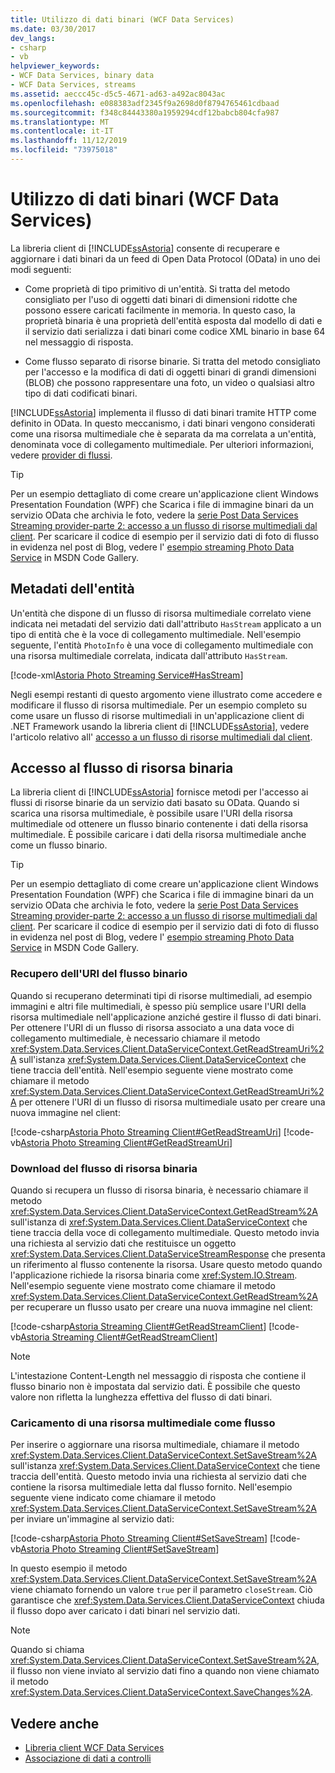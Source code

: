 ```yaml
---
title: Utilizzo di dati binari (WCF Data Services)
ms.date: 03/30/2017
dev_langs:
- csharp
- vb
helpviewer_keywords:
- WCF Data Services, binary data
- WCF Data Services, streams
ms.assetid: aeccc45c-d5c5-4671-ad63-a492ac8043ac
ms.openlocfilehash: e088383adf2345f9a2698d0f8794765461cdbaad
ms.sourcegitcommit: f348c84443380a1959294cdf12babcb804cfa987
ms.translationtype: MT
ms.contentlocale: it-IT
ms.lasthandoff: 11/12/2019
ms.locfileid: "73975018"
---
```

# <a name="working-with-binary-data-wcf-data-services"></a>Utilizzo di dati binari (WCF Data Services)

La libreria client di [!INCLUDE[ssAstoria](../../../../includes/ssastoria-md.md)] consente di recuperare e aggiornare i dati binari da un feed di Open Data Protocol (OData) in uno dei modi seguenti:

- Come proprietà di tipo primitivo di un'entità. Si tratta del metodo consigliato per l'uso di oggetti dati binari di dimensioni ridotte che possono essere caricati facilmente in memoria. In questo caso, la proprietà binaria è una proprietà dell'entità esposta dal modello di dati e il servizio dati serializza i dati binari come codice XML binario in base 64 nel messaggio di risposta.

- Come flusso separato di risorse binarie. Si tratta del metodo consigliato per l'accesso e la modifica di dati di oggetti binari di grandi dimensioni (BLOB) che possono rappresentare una foto, un video o qualsiasi altro tipo di dati codificati binari.

[!INCLUDE[ssAstoria](../../../../includes/ssastoria-md.md)] implementa il flusso di dati binari tramite HTTP come definito in OData. In questo meccanismo, i dati binari vengono considerati come una risorsa multimediale che è separata da ma correlata a un'entità, denominata voce di collegamento multimediale. Per ulteriori informazioni, vedere [provider di flussi](streaming-provider-wcf-data-services.md).

> [!TIP]
> Per un esempio dettagliato di come creare un'applicazione client Windows Presentation Foundation (WPF) che Scarica i file di immagine binari da un servizio OData che archivia le foto, vedere la [serie Post Data Services Streaming provider-parte 2: accesso a un flusso di risorse multimediali dal client](https://go.microsoft.com/fwlink/?LinkId=201637). Per scaricare il codice di esempio per il servizio dati di foto di flusso in evidenza nel post di Blog, vedere l' [esempio streaming Photo Data Service](https://go.microsoft.com/fwlink/?LinkId=198988) in MSDN Code Gallery.

## <a name="entity-metadata"></a>Metadati dell'entità

Un'entità che dispone di un flusso di risorsa multimediale correlato viene indicata nei metadati del servizio dati dall'attributo `HasStream` applicato a un tipo di entità che è la voce di collegamento multimediale. Nell'esempio seguente, l'entità `PhotoInfo` è una voce di collegamento multimediale con una risorsa multimediale correlata, indicata dall'attributo `HasStream`.

[!code-xml[Astoria Photo Streaming Service#HasStream](../../../../samples/snippets/xml/VS_Snippets_Misc/astoria_photo_streaming_service/xml/photodata.edmx#hasstream)]

Negli esempi restanti di questo argomento viene illustrato come accedere e modificare il flusso di risorsa multimediale. Per un esempio completo su come usare un flusso di risorse multimediali in un'applicazione client di .NET Framework usando la libreria client di [!INCLUDE[ssAstoria](../../../../includes/ssastoria-md.md)], vedere l'articolo relativo all' [accesso a un flusso di risorse multimediali dal client](https://go.microsoft.com/fwlink/?LinkID=201637).

## <a name="accessing-the-binary-resource-stream"></a>Accesso al flusso di risorsa binaria

La libreria client di [!INCLUDE[ssAstoria](../../../../includes/ssastoria-md.md)] fornisce metodi per l'accesso ai flussi di risorse binarie da un servizio dati basato su OData. Quando si scarica una risorsa multimediale, è possibile usare l'URI della risorsa multimediale od ottenere un flusso binario contenente i dati della risorsa multimediale. È possibile caricare i dati della risorsa multimediale anche come un flusso binario.

> [!TIP]
> Per un esempio dettagliato di come creare un'applicazione client Windows Presentation Foundation (WPF) che Scarica i file di immagine binari da un servizio OData che archivia le foto, vedere la [serie Post Data Services Streaming provider-parte 2: accesso a un flusso di risorse multimediali dal client](https://go.microsoft.com/fwlink/?LinkId=201637). Per scaricare il codice di esempio per il servizio dati di foto di flusso in evidenza nel post di Blog, vedere l' [esempio streaming Photo Data Service](https://go.microsoft.com/fwlink/?LinkId=198988) in MSDN Code Gallery.

### <a name="getting-the-uri-of-the-binary-stream"></a>Recupero dell'URI del flusso binario

Quando si recuperano determinati tipi di risorse multimediali, ad esempio immagini e altri file multimediali, è spesso più semplice usare l'URI della risorsa multimediale nell'applicazione anziché gestire il flusso di dati binari. Per ottenere l'URI di un flusso di risorsa associato a una data voce di collegamento multimediale, è necessario chiamare il metodo <xref:System.Data.Services.Client.DataServiceContext.GetReadStreamUri%2A> sull'istanza <xref:System.Data.Services.Client.DataServiceContext> che tiene traccia dell'entità. Nell'esempio seguente viene mostrato come chiamare il metodo <xref:System.Data.Services.Client.DataServiceContext.GetReadStreamUri%2A> per ottenere l'URI di un flusso di risorsa multimediale usato per creare una nuova immagine nel client:

[!code-csharp[Astoria Photo Streaming Client#GetReadStreamUri](../../../../samples/snippets/csharp/VS_Snippets_Misc/astoria_photo_streaming_client/cs/photowindow.xaml.cs#getreadstreamuri)]
[!code-vb[Astoria Photo Streaming Client#GetReadStreamUri](../../../../samples/snippets/visualbasic/VS_Snippets_Misc/astoria_photo_streaming_client/vb/photowindow.xaml.vb#getreadstreamuri)]

### <a name="downloading-the-binary-resource-stream"></a>Download del flusso di risorsa binaria

Quando si recupera un flusso di risorsa binaria, è necessario chiamare il metodo <xref:System.Data.Services.Client.DataServiceContext.GetReadStream%2A> sull'istanza di <xref:System.Data.Services.Client.DataServiceContext> che tiene traccia della voce di collegamento multimediale. Questo metodo invia una richiesta al servizio dati che restituisce un oggetto <xref:System.Data.Services.Client.DataServiceStreamResponse> che presenta un riferimento al flusso contenente la risorsa. Usare questo metodo quando l'applicazione richiede la risorsa binaria come <xref:System.IO.Stream>. Nell'esempio seguente viene mostrato come chiamare il metodo <xref:System.Data.Services.Client.DataServiceContext.GetReadStream%2A> per recuperare un flusso usato per creare una nuova immagine nel client:

[!code-csharp[Astoria Streaming Client#GetReadStreamClient](../../../../samples/snippets/csharp/VS_Snippets_Misc/astoria_streaming_client/cs/customerphotowindow.xaml.cs#getreadstreamclient)]
[!code-vb[Astoria Streaming Client#GetReadStreamClient](../../../../samples/snippets/visualbasic/VS_Snippets_Misc/astoria_streaming_client/vb/customerphotowindow.xaml.vb#getreadstreamclient)]

> [!NOTE]
> L'intestazione Content-Length nel messaggio di risposta che contiene il flusso binario non è impostata dal servizio dati. È possibile che questo valore non rifletta la lunghezza effettiva del flusso di dati binari.

### <a name="uploading-a-media-resource-as-a-stream"></a>Caricamento di una risorsa multimediale come flusso

Per inserire o aggiornare una risorsa multimediale, chiamare il metodo <xref:System.Data.Services.Client.DataServiceContext.SetSaveStream%2A> sull'istanza <xref:System.Data.Services.Client.DataServiceContext> che tiene traccia dell'entità. Questo metodo invia una richiesta al servizio dati che contiene la risorsa multimediale letta dal flusso fornito. Nell'esempio seguente viene indicato come chiamare il metodo <xref:System.Data.Services.Client.DataServiceContext.SetSaveStream%2A> per inviare un'immagine al servizio dati:

[!code-csharp[Astoria Photo Streaming Client#SetSaveStream](../../../../samples/snippets/csharp/VS_Snippets_Misc/astoria_photo_streaming_client/cs/photodetailswindow.xaml.cs#setsavestream)]
[!code-vb[Astoria Photo Streaming Client#SetSaveStream](../../../../samples/snippets/visualbasic/VS_Snippets_Misc/astoria_photo_streaming_client/vb/photodetailswindow.xaml.vb#setsavestream)]

In questo esempio il metodo <xref:System.Data.Services.Client.DataServiceContext.SetSaveStream%2A> viene chiamato fornendo un valore `true` per il parametro `closeStream`. Ciò garantisce che <xref:System.Data.Services.Client.DataServiceContext> chiuda il flusso dopo aver caricato i dati binari nel servizio dati.

> [!NOTE]
> Quando si chiama <xref:System.Data.Services.Client.DataServiceContext.SetSaveStream%2A>, il flusso non viene inviato al servizio dati fino a quando non viene chiamato il metodo <xref:System.Data.Services.Client.DataServiceContext.SaveChanges%2A>.

## <a name="see-also"></a>Vedere anche

- [Libreria client WCF Data Services](wcf-data-services-client-library.md)
- [Associazione di dati a controlli](binding-data-to-controls-wcf-data-services.md)
